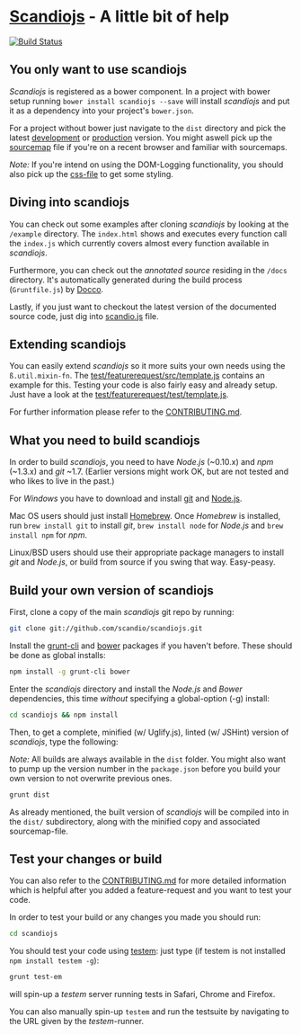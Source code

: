 # [Scandiojs](http://scandio.de/) - A little bit of help

[![Build Status](https://travis-ci.org/scandio/scandiojs.png?branch=version/atlassian)](https://travis-ci.org/scandio/scandiojs)

## You only want to use scandiojs

*Scandiojs* is registered as a bower component. In a project with bower setup running `bower install scandiojs --save` will install *scandiojs* and put it as a dependency into your project's `bower.json`.

For a project without bower just navigate to the `dist` directory and pick the latest [development](https://github.com/scandio/scandiojs/blob/master/dist/scandio.js) or [production](https://github.com/scandio/scandiojs/blob/master/dist/scandio.min.js) version.
You might aswell pick up the [sourcemap](https://github.com/scandio/scandiojs/blob/master/dist/scandio.min.map) file if you're on a recent browser and familiar with sourcemaps.

*Note:* If you're intend on using the DOM-Logging functionality, you should also pick up the [css-file](https://github.com/scandio/scandiojs/blob/master/dist/scandio.css) to get some styling.

## Diving into scandiojs

You can check out some examples after cloning *scandiojs* by looking at the `/example` directory. The `index.html` shows and executes every function call the `index.js` which currently covers almost every function available in *scandiojs*.

Furthermore, you can check out the *annotated source* residing in the `/docs` directory. It's automatically generated during the build process (`Gruntfile.js`) by [Docco](http://jashkenas.github.io/docco/).

Lastly, if you just want to checkout the latest version of the documented source code, just dig into [scandio.js](https://github.com/scandio/scandiojs/blob/master/dist/scandio.js) file.

## Extending scandiojs

You can easily extend *scandiojs* so it more suits your own needs using the `ß.util.mixin-fn`. The [test/featurerequest/src/template.js](https://github.com/scandio/scandiojs/blob/master/test/featurerequests/src/template.js) contains an example for this. Testing your code is also fairly easy and already setup. Just have a look at the [test/featurerequest/test/template.js](https://github.com/scandio/scandiojs/blob/master/test/featurerequests/test/template.js).

For further information please refer to the [CONTRIBUTING.md](https://github.com/scandio/scandiojs/blob/master/CONTRIBUTING.md).

## What you need to build scandiojs

In order to build *scandiojs*, you need to have *Node.js* (~0.10.x) and *npm* (~1.3.x) and *git* ~1.7.
(Earlier versions might work OK, but are not tested and who likes to live in the past.)

For *Windows* you have to download and install [git](http://git-scm.com/downloads) and [Node.js](http://nodejs.org/download/).

Mac OS users should just install [Homebrew](http://mxcl.github.com/homebrew/). Once *Homebrew* is installed, run `brew install git` to install *git*, `brew install node` for *Node.js* and `brew install npm` for *npm*.

Linux/BSD users should use their appropriate package managers to install *git* and *Node.js*, or build from source if you swing that way. Easy-peasy.

## Build your own version of scandiojs

First, clone a copy of the main *scandiojs* git repo by running:

```bash
git clone git://github.com/scandio/scandiojs.git
```

Install the [grunt-cli](http://gruntjs.com/getting-started#installing-the-cli) and [bower](http://bower.io/) packages if you haven't before. These should be done as global installs:

```bash
npm install -g grunt-cli bower
```

Enter the *scandiojs* directory and install the *Node.js* and *Bower* dependencies, this time *without* specifying a global-option (-g) install:

```bash
cd scandiojs && npm install
```

Then, to get a complete, minified (w/ Uglify.js), linted (w/ JSHint) version of *scandiojs*, type the following:

*Note:* All builds are always available in the `dist` folder. You might also want to pump up the version number in the `package.json` before you build your own version to not overwrite previous ones.

```bash
grunt dist
```

As already mentioned, the built version of *scandiojs* will be compiled into in the `dist/` subdirectory, along with the minified copy and associated sourcemap-file.

## Test your changes or build

You can also refer to the [CONTRIBUTING.md](https://github.com/scandio/scandiojs/blob/master/CONTRIBUTING.md) for more detailed information which is helpful after you added a feature-request and you want to test your code.

In order to test your build or any changes you made you should run:

```bash
cd scandiojs
```

You should test your code using [testem](https://github.com/airportyh/testem): just type (if testem is not installed `npm install testem -g`):

```bash
grunt test-em
```

will spin-up a *testem* server running tests in Safari, Chrome and Firefox.

You can also manually spin-up `testem` and run the testsuite by navigating to the URL given by the *testem*-runner.